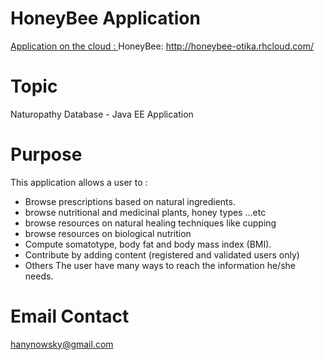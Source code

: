 HoneyBee Application
====================
[Application on the cloud : ](http://honeybee-otika.rhcloud.com/) HoneyBee: http://honeybee-otika.rhcloud.com/

Topic
======
Naturopathy Database - Java EE Application 

Purpose
=======

This application allows a user to :
- Browse prescriptions based on natural ingredients.
- browse nutritional and medicinal plants, honey types ...etc
- browse resources on natural healing techniques like cupping
- browse resources on biological nutrition
- Compute somatotype, body fat and body mass index (BMI).
- Contribute by adding content (registered and validated users only)
- Others
The user have many ways to reach the information he/she needs.

Email Contact
=============
hanynowsky@gmail.com
